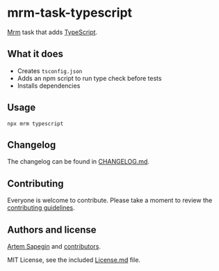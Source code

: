 <!-- TypeScript -->

# mrm-task-typescript

[Mrm](https://github.com/sapegin/mrm) task that adds [TypeScript](https://www.typescriptlang.org/).

## What it does

- Creates `tsconfig.json`
- Adds an npm script to run type check before tests
- Installs dependencies

## Usage

```
npx mrm typescript
```

## Changelog

The changelog can be found in [CHANGELOG.md](CHANGELOG.md).

## Contributing

Everyone is welcome to contribute. Please take a moment to review the [contributing guidelines](../../Contributing.md).

## Authors and license

[Artem Sapegin](https://sapegin.me) and [contributors](https://github.com/sapegin/mrm/graphs/contributors).

MIT License, see the included [License.md](License.md) file.
